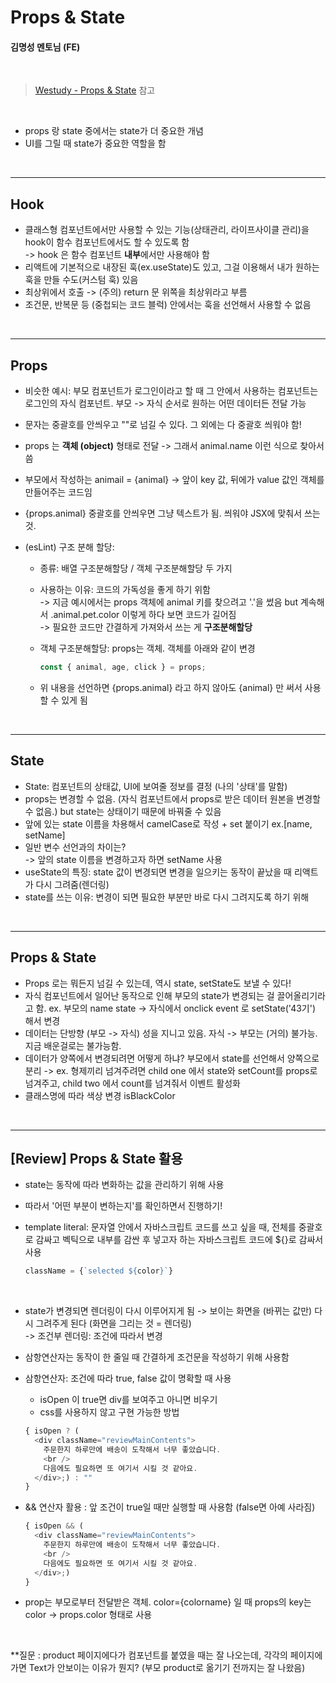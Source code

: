 # Props & State

#### 김명성 멘토님 (FE)

<br>

> [Westudy - Props & State](https://study.wecode.co.kr/session/116) 참고

<br>

- props 랑 state 중에서는 state가 더 중요한 개념
- UI를 그릴 때 state가 중요한 역할을 함

<br>

---

## Hook

- 클래스형 컴포넌트에서만 사용할 수 있는 기능(상태관리, 라이프사이클 관리)을 hook이 함수 컴포넌트에서도 할 수 있도록 함
  <br>-> hook 은 함수 컴포넌트 **내부**에서만 사용해야 함
- 리액트에 기본적으로 내장된 훅(ex.useState)도 있고, 그걸 이용해서 내가 원하는 훅을 만들 수도(커스텀 훅) 있음
- 최상위에서 호출 -> (주의) return 문 위쪽을 최상위라고 부름
- 조건문, 반복문 등 (중첩되는 코드 블럭) 안에서는 훅을 선언해서 사용할 수 없음

<br>

---

## Props

- 비슷한 예시: 부모 컴포넌트가 로그인이라고 할 때 그 안에서 사용하는 컴포넌트는 로그인의 자식 컴포넌트. 부모 -> 자식 순서로 원하는 어떤 데이터든 전달 가능
- 문자는 중괄호를 안씌우고 ""로 넘길 수 있다. 그 외에는 다 중괄호 씌워야 함!
- props 는 **객체 (object)** 형태로 전달 -> 그래서 animal.name 이런 식으로 찾아서 씀
- 부모에서 작성하는 animail = {animal} -> 앞이 key 값, 뒤에가 value 값인 객체를 만들어주는 코드임
- {props.animal} 중괄호를 안씌우면 그냥 텍스트가 됨. 씌워야 JSX에 맞춰서 쓰는 것.
- (esLint) 구조 분해 할당:

  - 종류: 배열 구조분해할당 / 객체 구조분해할당 두 가지
  - 사용하는 이유: 코드의 가독성을 좋게 하기 위함
    <br>-> 지금 예시에서는 props 객체에 animal 키를 찾으려고 '.'을 썼음 but 계속해서 .animal.pet.color 이렇게 하다 보면 코드가 길어짐
    <br>-> 필요한 코드만 간결하게 가져와서 쓰는 게 **구조분해할당**
  - 객체 구조분해할당: props는 객체. 객체를 아래와 같이 변경

    ```js
    const { animal, age, click } = props;
    ```

  - 위 내용을 선언하면 {props.animal} 라고 하지 않아도 {animal} 만 써서 사용할 수 있게 됨

<br>

---

## State

- State: 컴포넌트의 상태값, UI에 보여줄 정보를 결정 (나의 '상태'를 말함)
- props는 변경할 수 없음. (자식 컴포넌트에서 props로 받은 데이터 원본을 변경할 수 없음.) but state는 상태이기 때문에 바꿔줄 수 있음
- 앞에 있는 state 이름을 차용해서 camelCase로 작성 + set 붙이기 ex.[name, setName]
- 일반 변수 선언과의 차이는?
  <br>-> 앞의 state 이름을 변경하고자 하면 setName 사용
- useState의 특징: state 값이 변경되면 변경을 일으키는 동작이 끝났을 때 리액트가 다시 그려줌(렌더링)
- state를 쓰는 이유: 변경이 되면 필요한 부분만 바로 다시 그려지도록 하기 위해

<br>

---

## Props & State

- Props 로는 뭐든지 넘길 수 있는데, 역시 state, setState도 보낼 수 있다!
- 자식 컴포넌트에서 일어난 동작으로 인해 부모의 state가 변경되는 걸 끌어올리기라고 함. ex. 부모의 name state -> 자식에서 onclick event 로 setState('43기') 해서 변경
- 데이터는 단방향 (부모 -> 자식) 성을 지니고 있음. 자식 -> 부모는 (거의) 불가능. 지금 배운걸로는 불가능함.
- 데이터가 양쪽에서 변경되려면 어떻게 하냐? 부모에서 state를 선언해서 양쪽으로 분리 -> ex. 형제끼리 넘겨주려면 child one 에서 state와 setCount를 props로 넘겨주고, child two 에서 count를 넘겨줘서 이벤트 활성화
- 클래스명에 따라 색상 변경 isBlackColor

<br>

---

## [Review] Props & State 활용

- state는 동작에 따라 변화하는 값을 관리하기 위해 사용
- 따라서 '어떤 부분이 변하는지'를 확인하면서 진행하기!
- template literal: 문자열 안에서 자바스크립트 코드를 쓰고 싶을 때, 전체를 중괄호로 감싸고 벡틱으로 내부를 감싼 후 넣고자 하는 자바스크립트 코드에 ${}로 감싸서 사용

  ```js
  className = {`selected ${color}`}
  ```

<br>

- state가 변경되면 렌더링이 다시 이루어지게 됨 -> 보이는 화면을 (바뀌는 값만) 다시 그려주게 된다 (화면을 그리는 것 = 렌더링)
  <br> -> 조건부 렌더링: 조건에 따라서 변경
- 삼항연산자는 동작이 한 줄일 때 간결하게 조건문을 작성하기 위해 사용함

- 삼항연산자: 조건에 따라 true, false 값이 명확할 때 사용

  - isOpen 이 true면 div를 보여주고 아니면 비우기
  - css를 사용하지 않고 구현 가능한 방법

  ```js
  { isOpen ? (
    <div className="reviewMainContents">
      주문한지 하루만에 배송이 도착해서 너무 좋았습니다.
      <br />
      다음에도 필요하면 또 여기서 시킬 것 같아요.
    </div>;) : ""
  }
  ```

- && 연산자 활용 : 앞 조건이 true일 때만 실행할 때 사용함 (false면 아예 사라짐)

  ```js
  { isOpen && (
    <div className="reviewMainContents">
      주문한지 하루만에 배송이 도착해서 너무 좋았습니다.
      <br />
      다음에도 필요하면 또 여기서 시킬 것 같아요.
    </div>;)
  }
  ```

- prop는 부모로부터 전달받은 객체. color={colorname} 일 때 props의 key는 color -> props.color 형태로 사용

<br>

\*\*질문 : product 페이지에다가 컴포넌트를 붙였을 때는 잘 나오는데, 각각의 페이지에 가면 Text가 안보이는 이유가 뭔지? (부모 product로 옮기기 전까지는 잘 나왔음)

